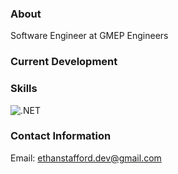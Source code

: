 ### About
Software Engineer at GMEP Engineers
### Current Development 
 
### Skills
![.NET](https://img.shields.io/badge/4.8-blue?logo=dotnet&logoColor=white&labelColor=gray)

### Contact Information
Email: ethanstafford.dev@gmail.com

